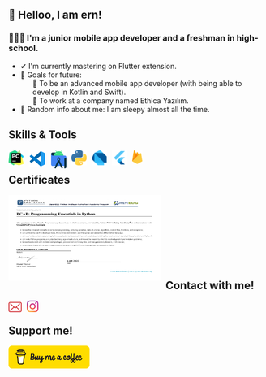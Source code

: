 ## 👋 Helloo, I am ern!

### 👨🏻‍🎓 I'm a junior mobile app developer and a freshman in high-school.

- ✔ I'm currently mastering on Flutter extension.
- 🎯 Goals for future:<br>
    <ul> 
    📌 To be an advanced mobile app developer (with being able to develop in Kotlin and Swift).<br> 
    📌 To work at a company named Ethica Yazılım.
    </ul>
- 👀 Random info about me: I am sleepy almost all the time.

## Skills & Tools

[<img align="left" alt="PyCharm" width="30px" src="./ernkedy reposu/img/pycharm.png" style="padding-right:10px;"/>][pycharm_route]
[<img align="left" alt="Visual Studio Code" width="34px" src="./ernkedy reposu/img/vscode.png" style="padding-right:10px;"/>][vscode_route]
[<img align="left" alt="Android Studio" width="30px" src="./ernkedy reposu/img/android-studio.png" style="padding-right:10px;"/>][androidstudio_route]
[<img align="left" alt="Python" width="30px" src="./ernkedy reposu/img/python.png" style="padding-right:10px;"/>][python_route]
[<img align="left" alt="Dart" width="30px" src="./ernkedy reposu/img/dart.png" style="padding-right:10px;"/>][dart_route]
[<img align="left" alt="Flutter" width="30px" src="./ernkedy reposu/img/flutter.png" style="padding-right:10px;"/>][flutter_route]
[<img align="left" alt="Firebase" width="20px" src="./ernkedy reposu/img/firebase.png" style="padding-right:10px;"/>][firebase_route]
<br>

## Certificates
<img align="left" alt="Python Certificate" width="300px" height="169px" src="./ernkedy reposu/img/py-certificate-2022.jpg" style="padding-right:10px;"/>
<br>
<br>
<br>
<br>
<br>
<br>
<br>
<br>


## Contact with me!
[<img align="left" alt="Mail" width="26px" src="./ernkedy reposu/img/mail.png" style="padding-right:10px;"/>][mail]
[<img align="left" alt="Instagram" width="23px" src="./ernkedy reposu/img/instagram.png" style="padding-right:10px;"/>][instagram]
<br>

## Support me! 
[<img align="left" alt="Buy Me a Coffee" width="160px" src="./ernkedy reposu/img/buy-me-a-coffee.png" style="padding-right:10px;"/>][support]

[support]: https://www.buymeacoffee.com/erendevelop
[python_route]: https://www.w3schools.com/python/
[dart_route]: https://www.tutorialspoint.com/dart_programming/index.htm
[flutter_route]: https://x-wei.github.io/flutter_catalog/#/
[rust_route]: https://www.tutorialspoint.com/rust/index.htm
[flutter_route]: https://github.com/ernkedy/itu_mtal_mesajlasma
[vscode_route]: https://code.visualstudio.com/
[androidstudio_route]: https://developer.android.com/studio
[mail]: erendevelop@gmail.com
[instagram]: https://www.instagram.com/erenmturhan/
[pycharm_route]: https://www.jetbrains.com/pycharm/
[firebase_route]: https://console.firebase.google.com/
